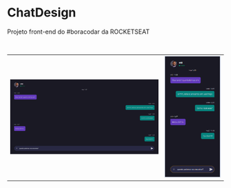 # ChatDesign
Projeto front-end do #boracodar da ROCKETSEAT

<br>

<table>
  <tr>
    <td><img src="./chat-project/IMG/Chat-template.PNG" alt="Image chat desktop"></td>
    <td><img src="./chat-project/IMG/Chat-template-mobile.PNG" alt="Image chat mobile"></td>
  </tr>
</table>
